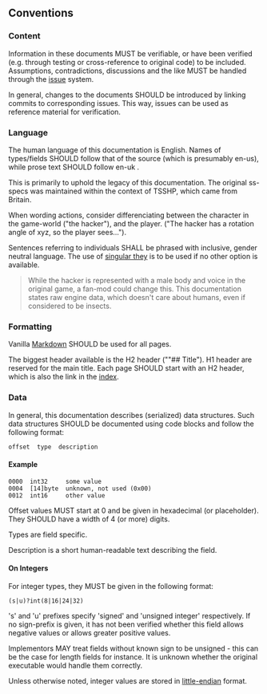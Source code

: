 ## Conventions

### Content
Information in these documents MUST be verifiable, or have been verified (e.g. through testing or cross-reference to original code) to be included. Assumptions, contradictions, discussions and the like MUST be handled through the [issue](https://github.com/inkyblackness/ss-specs/issues) system.

In general, changes to the documents SHOULD be introduced by linking commits to corresponding issues. This way, issues can be used as reference material for verification.

### Language
The human language of this documentation is English. Names of types/fields SHOULD follow that of the source (which is presumably en-us), while prose text SHOULD follow en-uk .

This is primarily to uphold the legacy of this documentation. The original ss-specs was maintained within the context of TSSHP, which came from Britain.

When wording actions, consider differenciating between the character in the game-world ("the hacker"), and the player. ("The hacker has a rotation angle of xyz, so the player sees...").

Sentences referring to individuals SHALL be phrased with inclusive, gender neutral language. The use of [singular they](https://en.wikipedia.org/wiki/Singular_they) is to be used if no other option is available.

> While the hacker is represented with a male body and voice in the original game, a fan-mod could change this. This documentation states raw engine data, which doesn't care about humans, even if considered to be insects.

### Formatting

Vanilla [Markdown](http://daringfireball.net/projects/markdown/syntax) SHOULD be used for all pages.

The biggest header available is the H2 header (""## Title"). H1 header are reserved for the main title. Each page SHOULD start with an H2 header, which is also the link in the [index](index.md).


### Data
In general, this documentation describes (serialized) data structures. Such data structures SHOULD be documented using code blocks and follow the following format:

    offset  type  description


#### Example

    0000  int32     some value
    0004  [14]byte  unknown, not used (0x00)
    0012  int16     other value

Offset values MUST start at 0 and be given in hexadecimal (or placeholder). They SHOULD have a width of 4 (or more) digits.

Types are field specific.

Description is a short human-readable text describing the field.

#### On Integers

For integer types, they MUST be given in the following format:

    (s|u)?int(8|16|24|32)

's' and 'u' prefixes specify 'signed' and 'unsigned integer' respectively. If no sign-prefix is given, it has not been verified whether this field allows negative values or allows greater positive values.

Implementors MAY treat fields without known sign to be unsigned - this can be the case for length fields for instance. It is unknown whether the original executable would handle them correctly.

Unless otherwise noted, integer values are stored in [little-endian](http://en.wikipedia.org/wiki/Endianness#Little-endian) format.
